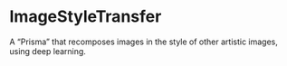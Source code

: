 # ImageStyleTransfer
A “Prisma” that recomposes images in the style of other artistic images, using deep learning.
